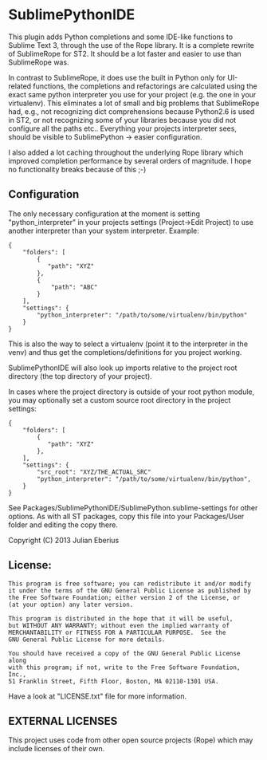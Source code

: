 **SublimePythonIDE**
===========================
This plugin adds Python completions and some IDE-like functions to Sublime Text 3, through the use of the Rope library.
It is a complete rewrite of SublimeRope for ST2. It should be a lot faster and easier to use than SublimeRope was.

In contrast to SublimeRope, it does use the built in Python only for UI-related functions, the completions and refactorings
are calculated using the exact same python interpreter you use for your project (e.g. the one in your virtualenv).
This eliminates a lot of small and big problems that SublimeRope had, e.g., not recognizing dict comprehensions because Python2.6 is used in ST2, or not recognizing some of your libraries because you did not configure all the paths etc..
Everything your projects interpreter sees, should be visible to SublimePython -> easier configuration.

I also added a lot caching throughout the underlying Rope library which improved completion performance by several orders of magnitude. I hope no functionality breaks because of this ;-)


Configuration
-------------

The only necessary configuration at the moment is setting "python_interpreter" in your projects settings (Project->Edit Project) to use another interpreter than your system interpreter. Example:

    {
        "folders": [
            {
               "path": "XYZ"
            },
            {
                "path": "ABC"
            }
        ],
        "settings": {
            "python_interpreter": "/path/to/some/virtualenv/bin/python"
        }
    }

This is also the way to select a virtualenv (point it to the interpreter in the venv) and thus get the completions/definitions for you project working.

SublimePythonIDE will also look up imports relative to the project root directory (the top directory of your project).

In cases where the project directory is outside of your root python module, you may optionally set a custom source root directory in the project settings:

    {
        "folders": [
            {
               "path": "XYZ"
            },
        ],
        "settings": {
            "src_root": "XYZ/THE_ACTUAL_SRC"
            "python_interpreter": "/path/to/some/virtualenv/bin/python",
        }
    }

See Packages/SublimePythonIDE/SublimePython.sublime-settings for other options. As with all ST packages, copy this file into your Packages/User folder and editing the copy there.

Copyright (C) 2013 Julian Eberius

License:
--------

    This program is free software; you can redistribute it and/or modify
    it under the terms of the GNU General Public License as published by
    the Free Software Foundation; either version 2 of the License, or
    (at your option) any later version.

    This program is distributed in the hope that it will be useful,
    but WITHOUT ANY WARRANTY; without even the implied warranty of
    MERCHANTABILITY or FITNESS FOR A PARTICULAR PURPOSE.  See the
    GNU General Public License for more details.

    You should have received a copy of the GNU General Public License along
    with this program; if not, write to the Free Software Foundation, Inc.,
    51 Franklin Street, Fifth Floor, Boston, MA 02110-1301 USA.

Have a look at "LICENSE.txt" file for more information.

EXTERNAL LICENSES
-----------------
This project uses code from other open source projects (Rope)
which may include licenses of their own.